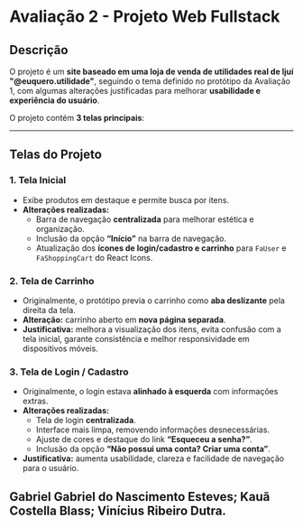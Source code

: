 # Avaliação 2 - Projeto Web Fullstack

## Descrição
O projeto é um **site baseado em uma loja de venda de utilidades real de Ijuí "@euquero.utilidade"**, seguindo o tema definido no protótipo da Avaliação 1, com algumas alterações justificadas para melhorar **usabilidade e experiência do usuário**.  

O projeto contém **3 telas principais**:

---

## Telas do Projeto

### 1. Tela Inicial
- Exibe produtos em destaque e permite busca por itens.  
- **Alterações realizadas:**  
  - Barra de navegação **centralizada** para melhorar estética e organização.  
  - Inclusão da opção **“Início”** na barra de navegação.  
  - Atualização dos **ícones de login/cadastro e carrinho** para `FaUser` e `FaShoppingCart` do React Icons.

### 2. Tela de Carrinho
- Originalmente, o protótipo previa o carrinho como **aba deslizante** pela direita da tela.  
- **Alteração:** carrinho aberto em **nova página separada**.  
- **Justificativa:** melhora a visualização dos itens, evita confusão com a tela inicial, garante consistência e melhor responsividade em dispositivos móveis.

### 3. Tela de Login / Cadastro
- Originalmente, o login estava **alinhado à esquerda** com informações extras.  
- **Alterações realizadas:**  
  - Tela de login **centralizada**.  
  - Interface mais limpa, removendo informações desnecessárias.  
  - Ajuste de cores e destaque do link **“Esqueceu a senha?”**.  
  - Inclusão da opção **“Não possui uma conta? Criar uma conta”**.  
- **Justificativa:** aumenta usabilidade, clareza e facilidade de navegação para o usuário.

Gabriel Gabriel do Nascimento Esteves; 
Kauã Costella Blass; 
Vinícius Ribeiro Dutra.
---

